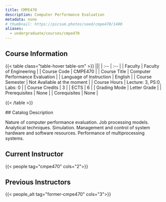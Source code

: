 ```yaml
---
title: CMPE470
description: Computer Performance Evaluation
metadata: none
# thumbnail: https://picsum.photos/seed/cmpe470/1400
aliases:
  - undergraduate/courses/cmpe470
---
```

## Course Information

<!-- prettier-ignore-start -->
{{< table class="table-hover table-sm" >}}
|||
| :-- | :-- |
| Faculty | Faculty of Engineering |
| Course Code | CMPE470 |
| Course Title | Computer Performance Evaluation |
| Language of Instruction | English |
| Course Semester | Not Avaliable at the moment |
| Course Hours | Lecture: 3, PS:0, Labs: 0 |
| Course Credits | 3 |
| ECTS | 6 |
| Grading Mode | Letter Grade |
| Prerequisites | None |
| Corequisites | None |

{{< /table >}}
<!-- prettier-ignore-end -->## Catalog Description

Nature of computer performance evaluation. Job processing models. Analytical techniques. Simulation. Management and control of system hardware and software resources. Performance of multiprocessing systems.

## Current Instructor

{{< people tag="cmpe470" cols="2">}}

## Previous Instructors

{{< people_alt tag="former-cmpe470" cols="3">}}
